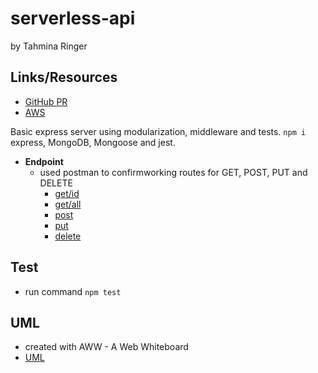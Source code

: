 # serverless-api

by Tahmina Ringer

## Links/Resources

- [GitHub PR](https://github.com/tahminaringer/basic-auth/pull/1)
- [AWS](https://t9umf8dcx6.execute-api.us-west-2.amazonaws.com)

Basic express server using modularization, middleware and tests.
`npm i` express, MongoDB, Mongoose and jest.

- **Endpoint**
  - used postman to confirmworking routes for GET, POST, PUT and DELETE
    - [get/id]( https://t9umf8dcx6.execute-api.us-west-2.amazonaws.com/people/05c845e0-dbe7-4062-bf43-fd24b61e859a)
    - [get/all]( https://t9umf8dcx6.execute-api.us-west-2.amazonaws.com/people/)
    - [post]( https://t9umf8dcx6.execute-api.us-west-2.amazonaws.com/people)
    - [put]( https://t9umf8dcx6.execute-api.us-west-2.amazonaws.com/people/05c845e0-dbe7-4062-bf43-fd24b61e859a)
    - [delete]( https://t9umf8dcx6.execute-api.us-west-2.amazonaws.com/people/6748f0c3-122f-4d17-93f2-d539648b127a)

## Test

- run command `npm test`

## UML

- created with AWW - A Web Whiteboard
- [UML](UML.jpg)
